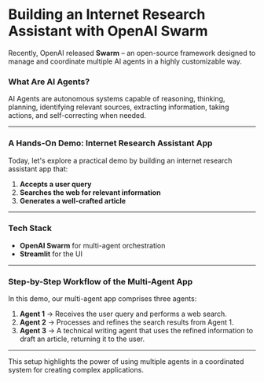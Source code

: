 # Building an Internet Research Assistant with OpenAI Swarm

Recently, OpenAI released **Swarm** – an open-source framework designed to manage and coordinate multiple AI agents in a highly customizable way.

### What Are AI Agents?
AI Agents are autonomous systems capable of reasoning, thinking, planning, identifying relevant sources, extracting information, taking actions, and self-correcting when needed.

---

### A Hands-On Demo: Internet Research Assistant App

Today, let's explore a practical demo by building an internet research assistant app that:

1. **Accepts a user query**
2. **Searches the web for relevant information**
3. **Generates a well-crafted article**

---

### Tech Stack
- **OpenAI Swarm** for multi-agent orchestration
- **Streamlit** for the UI

---

### Step-by-Step Workflow of the Multi-Agent App

In this demo, our multi-agent app comprises three agents:

1. **Agent 1** → Receives the user query and performs a web search.
2. **Agent 2** → Processes and refines the search results from Agent 1.
3. **Agent 3** → A technical writing agent that uses the refined information to draft an article, returning it to the user.

---

This setup highlights the power of using multiple agents in a coordinated system for creating complex applications.

